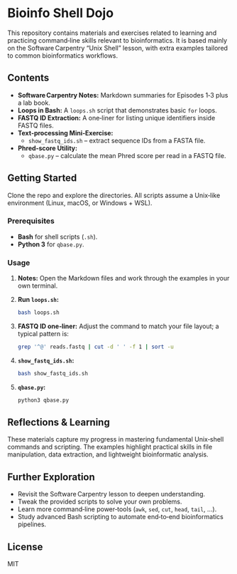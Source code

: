 # Bioinfo Shell Dojo

This repository contains materials and exercises related to learning and
practicing command‑line skills relevant to bioinformatics. It is based mainly on
the Software Carpentry “Unix Shell” lesson, with extra examples tailored to
common bioinformatics workflows.

## Contents

* **Software Carpentry Notes:** Markdown summaries for Episodes 1‑3 plus a lab
  book.
* **Loops in Bash:** A `loops.sh` script that demonstrates basic `for` loops.
* **FASTQ ID Extraction:** A one‑liner for listing unique identifiers inside
  FASTQ files.
* **Text‑processing Mini‑Exercise:**  
  * `show_fastq_ids.sh` – extract sequence IDs from a FASTA file.
* **Phred‑score Utility:**  
  * `qbase.py` – calculate the mean Phred score per read in a FASTQ file.

## Getting Started

Clone the repo and explore the directories. All scripts assume a Unix‑like
environment (Linux, macOS, or Windows + WSL).

### Prerequisites

* **Bash** for shell scripts (`.sh`).  
* **Python 3** for `qbase.py`.

### Usage

1. **Notes:** Open the Markdown files and work through the examples in your own
   terminal.
2. **Run `loops.sh`:**

   ```bash
   bash loops.sh
   ```

3. **FASTQ ID one‑liner:** Adjust the command to match your file layout; a
   typical pattern is:

   ```bash
   grep '^@' reads.fastq | cut -d ' ' -f 1 | sort -u
   ```

4. **`show_fastq_ids.sh`:**

   ```bash
   bash show_fastq_ids.sh
   ```

5. **`qbase.py`:**

   ```bash
   python3 qbase.py
   ```

## Reflections & Learning

These materials capture my progress in mastering fundamental Unix‑shell
commands and scripting. The examples highlight practical skills in file
manipulation, data extraction, and lightweight bioinformatic analysis.

## Further Exploration

* Revisit the Software Carpentry lesson to deepen understanding.
* Tweak the provided scripts to solve your own problems.
* Learn more command‑line power‑tools (`awk`, `sed`, `cut`, `head`, `tail`, …).
* Study advanced Bash scripting to automate end‑to‑end bioinformatics pipelines.

## License

MIT
